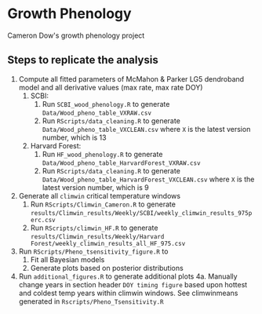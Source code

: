 # Growth Phenology

Cameron Dow's growth phenology project

## Steps to replicate the analysis

1. Compute all fitted parameters of McMahon & Parker LG5 dendroband model and all derivative values (max rate, max rate DOY)
    1. SCBI: 
        1. Run `SCBI_wood_phenology.R` to generate `Data/Wood_pheno_table_VXRAW.csv` 
        1. Run `RScripts/data_cleaning.R` to generate `Data/Wood_pheno_table_VXCLEAN.csv` where `X` is the latest version number, which is 13
    1. Harvard Forest:
        1. Run `HF_wood_phenology.R` to generate `Data/Wood_pheno_table_HarvardForest_VXRAW.csv`
        1. Run `RScripts/data_cleaning.R` to generate `Data/Wood_pheno_table_HarvardForest_VXCLEAN.csv` where `X` is the latest version number, which is 9
2. Generate all `climwin` critical temperature windows
    1. Run `RScripts/Climwin_Cameron.R` to generate `results/Climwin_results/Weekly/SCBI/weekly_climwin_results_975perc.csv`
    1. Run `RScripts/climwin_HF.R` to generate `results/Climwin_results/Weekly/Harvard Forest/weekly_climwin_results_all_HF_975.csv`
3. Run `RScripts/Pheno_tsensitivity_figure.R` to
    1. Fit all Bayesian models
    1. Generate plots based on posterior distributions
4. Run `additional_figures.R` to generate additional plots
    4a. Manually change years in section header `DOY timing figure` based upon hottest and coldest temp years within climwin windows. See climwinmeans generated in             `Rscripts/Pheno_Tsensitivity.R`
